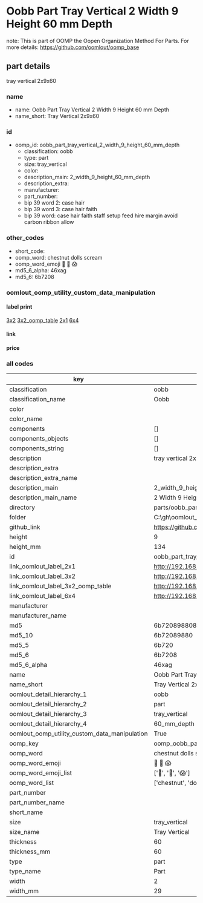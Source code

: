 # Oobb Part Tray Vertical 2 Width 9 Height 60 mm Depth  

note: This is part of OOMP the Oopen Organization Method For Parts. For more details: https://github.com/oomlout/oomp_base

##  part details
  



tray vertical 2x9x60



### name
* name: Oobb Part Tray Vertical 2 Width 9 Height 60 mm Depth
* name_short: Tray Vertical 2x9x60 
### id
* oomp_id: oobb_part_tray_vertical_2_width_9_height_60_mm_depth
  * classification: oobb
  * type: part
  * size: tray_vertical
  * color: 
  * description_main: 2_width_9_height_60_mm_depth
  * description_extra: 
  * manufacturer: 
  * part_number: 
  * bip 39 word 2: case hair
  * bip 39 word 3: case hair faith
  * bip 39 word: case hair faith staff setup feed hire margin avoid carbon ribbon allow

### other_codes
* short_code: 
* oomp_word: chestnut dolls scream
* oomp_word_emoji :chestnut: :dolls: :scream:
* md5_6_alpha: 46xag
* md5_6: 6b7208






### oomlout_oomp_utility_custom_data_manipulation
#### label print
[3x2](http://192.168.1.245:1112/?label=oomp%2046xag)
[3x2_oomp_table](http://192.168.1.108:1112/?label=oomp%2046xag)
[2x1](http://192.168.1.242:1112/?label=oomp%2046xag)
[6x4](http://192.168.1.55:1112/?label=oomp%2046xag)    

#### link

                              

#### price







### all codes 
| key | value |  
| --- | --- |  
| classification | oobb |  
| classification_name | Oobb |  
| color |  |  
| color_name |  |  
| components | [] |  
| components_objects | [] |  
| components_string | [] |  
| description | tray vertical 2x9x60 |  
| description_extra |  |  
| description_extra_name |  |  
| description_main | 2_width_9_height_60_mm_depth |  
| description_main_name | 2 Width 9 Height 60 mm Depth |  
| directory | parts/oobb_part_tray_vertical_2_width_9_height_60_mm_depth |  
| folder | C:\gh\oomlout_oobb_version_4_generated_parts\parts\oobb_part_tray_vertical_2_width_9_height_60_mm_depth |  
| github_link | https://github.com/oomlout/oomlout_oomp_part_src/tree/main/parts/oobb_part_tray_vertical_2_width_9_height_60_mm_depth |  
| height | 9 |  
| height_mm | 134 |  
| id | oobb_part_tray_vertical_2_width_9_height_60_mm_depth |  
| link_oomlout_label_2x1 | http://192.168.1.242:1112/?label=oomp%2046xag |  
| link_oomlout_label_3x2 | http://192.168.1.245:1112/?label=oomp%2046xag |  
| link_oomlout_label_3x2_oomp_table | http://192.168.1.108:1112/?label=oomp%2046xag |  
| link_oomlout_label_6x4 | http://192.168.1.55:1112/?label=oomp%2046xag |  
| manufacturer |  |  
| manufacturer_name |  |  
| md5 | 6b7208988087ed8152e24d40a41a1119 |  
| md5_10 | 6b72089880 |  
| md5_5 | 6b720 |  
| md5_6 | 6b7208 |  
| md5_6_alpha | 46xag |  
| name | Oobb Part Tray Vertical 2 Width 9 Height 60 mm Depth |  
| name_short | Tray Vertical 2x9x60  |  
| oomlout_detail_hierarchy_1 | oobb |  
| oomlout_detail_hierarchy_2 | part |  
| oomlout_detail_hierarchy_3 | tray_vertical |  
| oomlout_detail_hierarchy_4 | 60_mm_depth |  
| oomlout_oomp_utility_custom_data_manipulation | True |  
| oomp_key | oomp_oobb_part_tray_vertical_2_width_9_height_60_mm_depth |  
| oomp_word | chestnut dolls scream |  
| oomp_word_emoji | :chestnut: :dolls: :scream: |  
| oomp_word_emoji_list | [':chestnut:', ':dolls:', ':scream:'] |  
| oomp_word_list | ['chestnut', 'dolls', 'scream'] |  
| part_number |  |  
| part_number_name |  |  
| short_name |  |  
| size | tray_vertical |  
| size_name | Tray Vertical |  
| thickness | 60 |  
| thickness_mm | 60 |  
| type | part |  
| type_name | Part |  
| width | 2 |  
| width_mm | 29 |  
